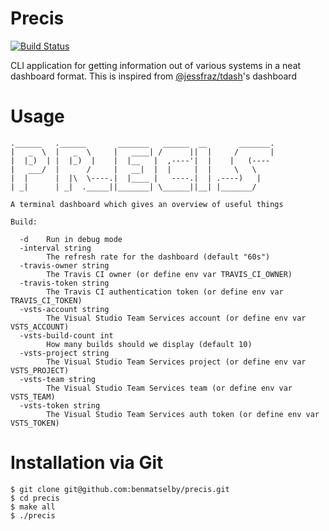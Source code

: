 Precis
======

[![Build Status](https://travis-ci.org/benmatselby/precis.png?branch=master)](https://travis-ci.org/benmatselby/precis)

CLI application for getting information out of various systems in a neat dashboard format. This is inspired from [@jessfraz/tdash](https://github.com/jessfraz/tdash)'s dashboard

# Usage

```
.______   .______       _______   ______  __       _______.
|   _  \  |   _  \     |   ____| /      ||  |     /       |
|  |_)  | |  |_)  |    |  |__   |  ,----'|  |    |   (----
|   ___/  |      /     |   __|  |  |     |  |     \   \
|  |      |  |\  \----.|  |____ |   ----.|  | .----)   |
| _|      | _|  ._____||_______| \______||__| |_______/

A terminal dashboard which gives an overview of useful things

Build:

  -d	Run in debug mode
  -interval string
    	The refresh rate for the dashboard (default "60s")
  -travis-owner string
    	The Travis CI owner (or define env var TRAVIS_CI_OWNER)
  -travis-token string
    	The Travis CI authentication token (or define env var TRAVIS_CI_TOKEN)
  -vsts-account string
    	The Visual Studio Team Services account (or define env var VSTS_ACCOUNT)
  -vsts-build-count int
    	How many builds should we display (default 10)
  -vsts-project string
    	The Visual Studio Team Services project (or define env var VSTS_PROJECT)
  -vsts-team string
    	The Visual Studio Team Services team (or define env var VSTS_TEAM)
  -vsts-token string
    	The Visual Studio Team Services auth token (or define env var VSTS_TOKEN)
```

# Installation via Git

```
$ git clone git@github.com:benmatselby/precis.git
$ cd precis
$ make all
$ ./precis
```
